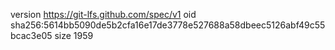 version https://git-lfs.github.com/spec/v1
oid sha256:5614bb5090de5b2cfa16e17de3778e527688a58dbeec5126abf49c55bcac3e05
size 1959
